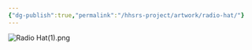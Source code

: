 ```yaml
---
{"dg-publish":true,"permalink":"/hhsrs-project/artwork/radio-hat/"}
---
```


![Radio Hat(1).png](/img/user/HHSRS%20Project/Artwork/Radio%20Hat(1).png)